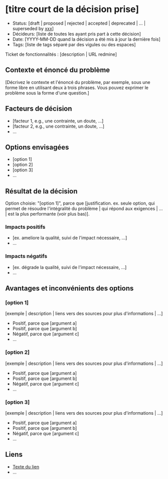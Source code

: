 # [titre court de la décision prise]

- Status: [draft | proposed | rejected | accepted | deprecated | … | superseded by [xxx](yyyymmdd-xxx.md)] <!-- optionnel -->
- Décideurs: [liste de toutes les ayant pris part à cette décision] <!-- optionnel -->
- Date: [YYYY-MM-DD quand la décision a été mis à jour la dernière fois] <!-- optional. To customize the ordering without relying on Git creation dates and filenames -->
- Tags: [liste de tags séparé par des vigules ou des espaces] <!-- optionnel -->

Ticket de fonctionnalités : [description | URL redmine] <!-- optionnel -->

## Contexte et énoncé du problème

[Décrivez le contexte et l'énoncé du problème, par exemple, sous une forme libre en utilisant deux à trois phrases. Vous pouvez exprimer le problème sous la forme d'une question.]

## Facteurs de décision <!-- optionnel -->

- [facteur 1, e.g., une contrainte, un doute, …]
- [facteur 2, e.g., une contrainte, un doute, …]
- … <!-- le nombre de facteurs peut varier -->

## Options envisagées

- [option 1]
- [option 2]
- [option 3]
- … <!-- le nombre d'options peut varier -->

## Résultat de la décision

Option choisie: "[option 1]", parce que [justification. ex. seule option, qui permet de résoudre l'intégralité du problème | qui répond aux exigences | … | est la plus performante (voir plus bas)].

### Impacts positifs <!-- optionnel -->

- [ex. ameliore la qualité, suivi de l'impact nécessaire, …]
- …

### Impacts négatifs <!-- optionnel -->

- [ex. dégrade la qualité, suivi de l'impact nécessaire, …]
- …

## Avantages et inconvénients des options <!-- optionnel -->

### [option 1]

[exemple | description | liens vers des sources pour plus d'informations | …] <!-- optionnel -->

- Positif, parce que [argument a]
- Positif, parce que [argument b]
- Négatif, parce que [argument c]
- … <!-- le nombre de pour et contre peut varier -->

### [option 2]

[exemple | description | liens vers des sources pour plus d'informations | …] <!-- optionnel -->

- Positif, parce que [argument a]
- Positif, parce que [argument b]
- Négatif, parce que [argument c]
- … <!-- le nombre de pour et contre peut varier -->

### [option 3]

[exemple | description | liens vers des sources pour plus d'informations | …] <!-- optionnel -->

- Positif, parce que [argument a]
- Positif, parce que [argument b]
- Négatif, parce que [argument c]
- … <!-- le nombre de pour et contre peut varier -->

## Liens <!-- optionnel -->

- [Texte du lien](lien) <!-- example: Précisé par [xxx](yyyymmdd-xxx.md) -->
- … <!-- le nombre de lien peut varier -->